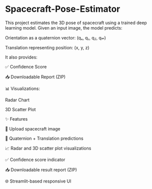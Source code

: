 # Spacecraft-Pose-Estimator

This project estimates the 3D pose of spacecraft using a trained deep learning model. Given an input image, the model predicts:

Orientation as a quaternion vector:
(qₓ, qᵧ, q𝓏, q𝓌)

Translation representing position:
(x, y, z)

It also provides:

✅ Confidence Score

📥 Downloadable Report (ZIP)

📊 Visualizations:

Radar Chart

3D Scatter Plot

✨ Features

🚀 Upload spacecraft image

🎯 Quaternion + Translation predictions

📈 Radar and 3D scatter plot visualizations

✅ Confidence score indicator

📥 Downloadable result report (ZIP)

🌐 Streamlit-based responsive UI
